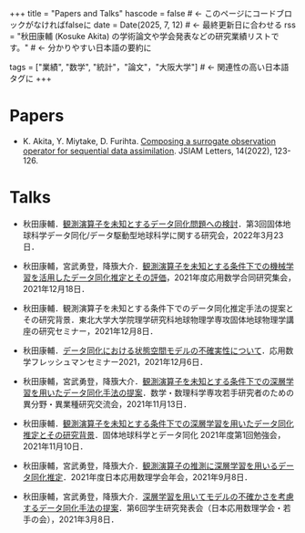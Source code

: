 +++
title = "Papers and  Talks"
hascode = false # ← このページにコードブロックがなければfalseに
date = Date(2025, 7, 12) # ← 最終更新日に合わせる
rss = "秋田康輔 (Kosuke Akita) の学術論文や学会発表などの研究業績リストです。" # ← 分かりやすい日本語の要約に

tags = ["業績", "数学", "統計"，"論文"，"大阪大学"] # ← 関連性の高い日本語タグに
+++


# Papers

* K. Akita, Y. Miytake, D. Furihta. [Composing a surrogate observation operator for sequential data assimilation](https://www.jstage.jst.go.jp/article/jsiaml/14/0/14_123/_article). JSIAM Letters, 14(2022), 123-126.


# Talks

* 秋田康輔．[観測演算子を未知とするデータ同化問題への検討](https://sites.google.com/view/da-for-solid-earth)．第3回固体地球科学データ同化/データ駆動型地球科学に関する研究会，2022年3月23日．

* 秋田康輔，宮武勇登，降籏大介．[観測演算子を未知とする条件下での機械学習を活用したデータ同化推定とその評価](https://www.mathsoc.jp/section/appliedmath/CAM/2021/timetable.pdf)，2021年度応用数学合同研究集会，2021年12月18日．

* 秋田康輔．観測演算子を未知とする条件下でのデータ同化推定手法の提案とその研究背景．東北大学大学院理学研究科地球物理学専攻固体地球物理学講座の研究セミナー，2021年12月8日．

* 秋田康輔．[データ同化における状態空間モデルの不確実性について](https://sites.google.com/view/app-math-freshman-seminar-2021/%E3%83%97%E3%83%AD%E3%82%B0%E3%83%A9%E3%83%A0?authuser=0#h.bha6b7ibnlk4)．応用数学フレッシュマンセミナー2021，2021年12月6日．

* 秋田康輔，宮武勇登，降籏大介．[観測演算子を未知とする条件下での深層学習を用いたデータ同化手法の提案](https://mathsoc.jp/administration/career/2021/summary_2021.pdf)．数学・数理科学専攻若手研究者のための異分野・異業種研究交流会，2021年11月13日．

* 秋田康輔．[観測演算子を未知とする条件下での深層学習を用いたデータ同化推定とその研究背景](https://sites.google.com/view/da-for-solid-earth?pli=1)．固体地球科学とデータ同化 2021年度第1回勉強会，2021年11月10日．

* 秋田康輔，宮武勇登，降籏大介．[観測演算子の推測に深層学習を用いるデータ同化推定](https://conference.wdc-jp.com/jsiam/2021/program/program_flash.html#U+S8muWgtA==:~:text=%E2%98%86%E8%A6%B3%E6%B8%AC%E6%BC%94%E7%AE%97%E5%AD%90%E3%81%AE%E6%8E%A8%E6%B8%AC%E3%81%AB%E6%B7%B1%E5%B1%A4%E5%AD%A6%E7%BF%92%E3%82%92%E7%94%A8%E3%81%84%E3%82%8B%E3%83%87%E3%83%BC%E3%82%BF%E5%90%8C%E5%8C%96%E6%8E%A8%E5%AE%9A)．2021年度日本応用数理学会年会，2021年9月8日．

* 秋田康輔，宮武勇登，降籏大介．[深層学習を用いてモデルの不確かさを考慮するデータ同化手法の提案](http://wakate.jsiam.org/?p=25#:~:text=13%3A30%20%E2%80%94%2013%3A45%E3%80%80%E2%97%8B%E7%A7%8B%E7%94%B0%E5%BA%B7%E8%BC%94%EF%BC%88%E5%A4%A7%E9%98%AA%E5%A4%A7%E5%AD%A6%EF%BC%89%EF%BC%8C%E5%AE%AE%E6%AD%A6%E5%8B%87%E7%99%BB%EF%BC%88%E5%A4%A7%E9%98%AA%E5%A4%A7%E5%AD%A6%EF%BC%89%EF%BC%8C%E9%99%8D%E7%B1%8F%E5%A4%A7%E4%BB%8B%EF%BC%88%E5%A4%A7%E9%98%AA%E5%A4%A7%E5%AD%A6%EF%BC%89)．第6回学生研究発表会（日本応用数理学会・若手の会），2021年3月8日．









